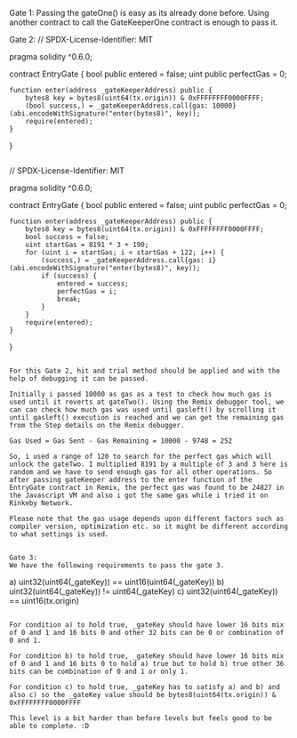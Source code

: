 Gate 1:
Passing the gateOne() is easy as its already done before. Using another contract to call the GateKeeperOne contract is enough to pass it.

Gate 2:
// SPDX-License-Identifier: MIT

pragma solidity ^0.6.0;

contract EntryGate {
    bool public entered = false;
    uint public perfectGas = 0;

    function enter(address _gateKeeperAddress) public {
        bytes8 key = bytes8(uint64(tx.origin)) & 0xFFFFFFFF0000FFFF;
        (bool success,) = _gateKeeperAddress.call{gas: 10000}(abi.encodeWithSignature("enter(bytes8)", key));
        require(entered);
    }
}
```

```
// SPDX-License-Identifier: MIT

pragma solidity ^0.6.0;

contract EntryGate {
    bool public entered = false;
    uint public perfectGas = 0;

    function enter(address _gateKeeperAddress) public {
        bytes8 key = bytes8(uint64(tx.origin)) & 0xFFFFFFFF0000FFFF;
        bool success = false;
        uint startGas = 8191 * 3 + 190;
        for (uint i = startGas; i < startGas + 122; i++) {
            (success,) = _gateKeeperAddress.call{gas: i}(abi.encodeWithSignature("enter(bytes8)", key));
            if (success) {
                entered = success;
                perfectGas = i;
                break;
            }
        }
        require(entered);
    }
}
```

For this Gate 2, hit and trial method should be applied and with the help of debugging it can be passed.

Initially i passed 10000 as gas as a test to check how much gas is used until it reverts at gateTwo(). Using the Remix debugger tool, we can can check how much gas was used until gasleft() by scrolling it until gasleft() execution is reached and we can get the remaining gas from the Step details on the Remix debugger.

Gas Used = Gas Sent - Gas Remaining = 10000 - 9748 = 252

So, i used a range of 120 to search for the perfect gas which will unlock the gateTwo. I multiplied 8191 by a multiple of 3 and 3 here is random and we have to send enough gas for all other operations. So after passing gateKeeper address to the enter function of the EntryGate contract in Remix, the perfect gas was found to be 24827 in the Javascript VM and also i got the same gas while i tried it on Rinkeby Network.

Please note that the gas usage depends upon different factors such as compiler version, optimization etc. so it might be different according to what settings is used.


Gate 3:
We have the following requirements to pass the gate 3.

```
a) uint32(uint64(_gateKey)) == uint16(uint64(_gateKey))
b) uint32(uint64(_gateKey)) != uint64(_gateKey)
c) uint32(uint64(_gateKey)) == uint16(tx.origin)
```

For condition a) to hold true, _gateKey should have lower 16 bits mix of 0 and 1 and 16 bits 0 and other 32 bits can be 0 or combination of 0 and 1.

For condition b) to hold true, _gateKey should have lower 16 bits mix of 0 and 1 and 16 bits 0 to hold a) true but to hold b) true other 36 bits can be combination of 0 and 1 or only 1.

For condition c) to hold true, _gateKey has to satisfy a) and b) and also c) so the _gateKey value should be bytes8(uint64(tx.origin)) & 0xFFFFFFFF0000FFFF

This level is a bit harder than before levels but feels good to be able to complete. :D